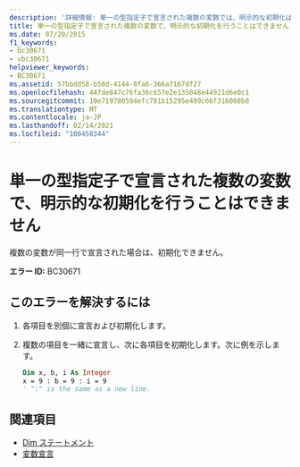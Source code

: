 ```yaml
---
description: '詳細情報: 単一の型指定子で宣言された複数の変数では、明示的な初期化は許可されていません'
title: 単一の型指定子で宣言された複数の変数で、明示的な初期化を行うことはできません
ms.date: 07/20/2015
f1_keywords:
- bc30671
- vbc30671
helpviewer_keywords:
- BC30671
ms.assetid: 57bbdd58-b58d-4144-8fa6-366a7167df27
ms.openlocfilehash: 447de847c76fa36c657e2e135048e44921d6e0c1
ms.sourcegitcommit: 10e719780594efc781b15295e499c66f316068b8
ms.translationtype: MT
ms.contentlocale: ja-JP
ms.lasthandoff: 02/14/2021
ms.locfileid: "100458344"
---
```

# <a name="explicit-initialization-is-not-permitted-with-multiple-variables-declared-with-a-single-type-specifier"></a>単一の型指定子で宣言された複数の変数で、明示的な初期化を行うことはできません

複数の変数が同一行で宣言された場合は、初期化できません。

**エラー ID:** BC30671

## <a name="to-correct-this-error"></a>このエラーを解決するには

1. 各項目を別個に宣言および初期化します。

2. 複数の項目を一緒に宣言し、次に各項目を初期化します。次に例を示します。

    ```vb
    Dim x, b, i As Integer
    x = 9 : b = 9 : i = 9
    ' ":" is the same as a new line.
    ```

## <a name="see-also"></a>関連項目

- [Dim ステートメント](../language-reference/statements/dim-statement.md)
- [変数宣言](../programming-guide/language-features/variables/variable-declaration.md)
